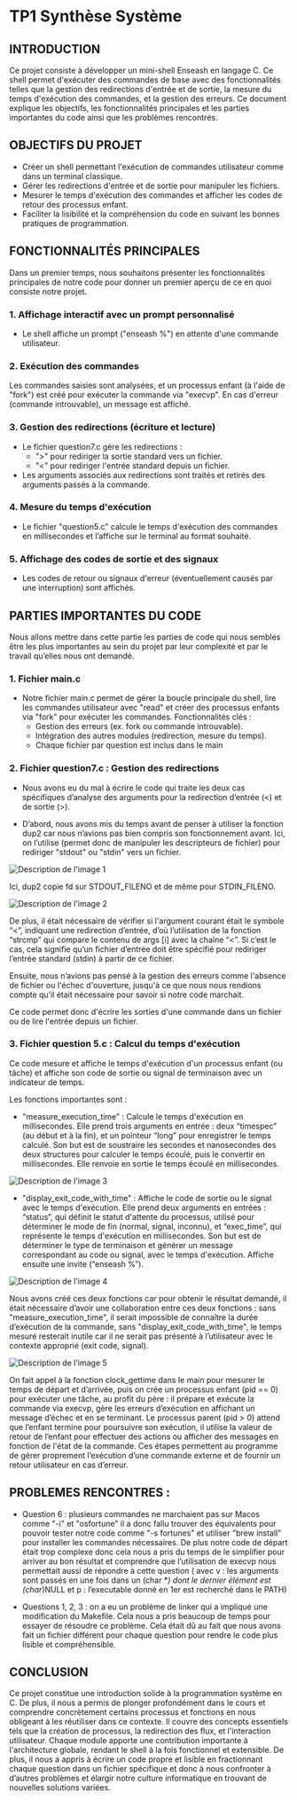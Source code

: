 # TP1 Synthèse Système

## INTRODUCTION
Ce projet consiste à développer un mini-shell Enseash en langage C. Ce shell permet d'exécuter des commandes de base avec des fonctionnalités telles que la gestion des redirections d'entrée et de sortie, la mesure du temps d'exécution des commandes, et la gestion des erreurs. Ce document explique les objectifs, les fonctionnalités principales et les parties importantes du code ainsi que les problèmes rencontrés.

## OBJECTIFS DU PROJET

- Créer un shell permettant l'exécution de commandes utilisateur comme dans un terminal classique.
- Gérer les redirections d'entrée et de sortie pour manipuler les fichiers.
- Mesurer le temps d'exécution des commandes et afficher les codes de retour des processus enfant.
- Faciliter la lisibilité et la compréhension du code en suivant les bonnes pratiques de programmation.

## FONCTIONNALITÉS PRINCIPALES

Dans un premier temps, nous souhaitons présenter les fonctionnalités principales de notre code pour donner un premier aperçu de ce en quoi consiste notre projet.

### 1. Affichage interactif avec un prompt personnalisé

- Le shell affiche un prompt ("enseash %") en attente d'une commande utilisateur.

### 2. Exécution des commandes
Les commandes saisies sont analysées, et un processus enfant (à l'aide de "fork") est créé pour exécuter la commande via "execvp". En cas d'erreur (commande introuvable), un message est affiché.

### 3. Gestion des redirections (écriture et lecture)

- Le fichier question7.c gère les redirections :
  - ">" pour rediriger la sortie standard vers un fichier.
  - "<" pour rediriger l'entrée standard depuis un fichier.
- Les arguments associés aux redirections sont traités et retirés des arguments passés à la commande.

### 4. Mesure du temps d'exécution
- Le fichier "question5.c" calcule le temps d'exécution des commandes en millisecondes et l’affiche sur le terminal au format souhaité.

### 5. Affichage des codes de sortie et des signaux
- Les codes de retour ou signaux d'erreur (éventuellement causés par une interruption) sont affichés.


## PARTIES IMPORTANTES DU CODE

Nous allons mettre dans cette partie les parties de code qui nous sembles être les plus importantes au sein du projet par leur complexité et par le travail qu’elles nous ont demandé.

### 1. Fichier main.c

- Notre fichier main.c permet de gérer la boucle principale du shell, lire les commandes utilisateur avec "read" et créer des processus enfants via "fork" pour exécuter les commandes.
Fonctionnalités clés :
  - Gestion des erreurs (ex. fork ou commande introuvable).
  - Intégration des autres modules (redirection, mesure du temps).
  - Chaque fichier par question est inclus dans le main


### 2. Fichier question7.c : Gestion des redirections

- Nous avons eu du mal à écrire le code qui traite les deux cas spécifiques d’analyse des arguments pour la redirection d’entrée (<) et de sortie (>).

- D’abord, nous avons mis du temps avant de penser à utiliser la fonction dup2 car nous n’avions pas bien compris son fonctionnement avant.  Ici, on l’utilise (permet donc de manipuler les descripteurs de fichier) pour rediriger "stdout" ou "stdin" vers un fichier.

![Description de l'image 1](./image/image1.png)

Ici, dup2 copie fd sur STDOUT_FILENO et de même pour STDIN_FILENO.

![Description de l'image 2](./image/image2.png)

De plus, il était nécessaire de vérifier si l'argument courant était le symbole “<”, indiquant une redirection d’entrée, d’où l’utilisation de la fonction “strcmp” qui compare le contenu de args [i] avec la chaîne “<”. Si c’est le cas, cela signifie qu’un fichier d’entrée doit être spécifié pour rediriger l’entrée standard (stdin) à partir de ce fichier.


Ensuite, nous n’avions pas pensé à la gestion des erreurs comme l'absence de fichier ou l'échec d'ouverture, jusqu'à ce que nous nous rendions compte qu’il était nécessaire pour savoir si notre code marchait. 


Ce code permet donc d'écrire les sorties d'une commande dans un fichier ou de lire l'entrée depuis un fichier.


### 3. Fichier question 5.c : Calcul du temps d'exécution

Ce code mesure et affiche le temps d'exécution d'un processus enfant (ou tâche) et affiche son code de sortie ou signal de terminaison avec un indicateur de temps.

Les fonctions importantes sont :

- "measure_execution_time" : Calcule le temps d'exécution en millisecondes. Elle prend trois arguments en entrée : deux “timespec” (au début et à la fin), et un pointeur “long” pour enregistrer le temps calculé. Son but est de soustraire les secondes et nanosecondes des deux structures pour calculer le temps écoulé, puis le convertir en millisecondes. Elle renvoie en sortie le temps écoulé en millisecondes.
  
![Description de l'image 3](./image/image3.png)

- "display_exit_code_with_time" : Affiche le code de sortie ou le signal avec le temps d'exécution. Elle prend deux arguments en entrées : “status”, qui définit le statut d'attente du processus, utilisé pour déterminer le mode de fin (normal, signal, inconnu), et “exec_time”, qui représente le temps d'exécution en millisecondes. Son but est de déterminer le type de terminaison et générer un message correspondant au code ou signal, avec le temps d'exécution. Affiche ensuite une invite (“enseash %”).

![Description de l'image 4](./image/image4.png)

Nous avons créé ces deux fonctions car pour obtenir le résultat demandé, il était nécessaire d’avoir une collaboration entre ces deux fonctions :  sans "measure_execution_time", il serait impossible de connaître la durée d’exécution de la commande, sans "display_exit_code_with_time", le temps mesuré resterait inutile car il ne serait pas présenté à l’utilisateur avec le contexte approprié (exit code, signal).

![Description de l'image 5](./image/image5.png)

On fait appel à la fonction  clock_gettime dans le main pour mesurer le temps de départ et d’arrivée, puis on crée un processus enfant (pid == 0) pour exécuter une tâche, au profit du père : il prépare et exécute la commande via execvp, gère les erreurs d’exécution en affichant un message d’échec et en se terminant. Le processus parent (pid > 0) attend que l’enfant termine pour poursuivre son exécution, il utilise la valeur de retour de l’enfant pour effectuer des actions ou afficher des messages en fonction de l'état de la commande. 
Ces étapes permettent au programme de gérer proprement l’exécution d’une commande externe et de fournir un retour utilisateur en cas d’erreur.



## PROBLEMES RENCONTRES :

- Question 6 : plusieurs commandes ne marchaient pas sur Macos comme "-i" et "osfortune" il a donc fallu trouver des équivalents pour pouvoir tester notre code comme "-s fortunes" et utiliser "brew install" pour installer les commandes nécessaires. De plus notre code de départ était trop complexe donc cela nous a pris du temps de le simplifier pour arriver au bon résultat et comprendre que l’utilisation de execvp nous permettait aussi de répondre à cette question ( avec v : les arguments sont passés en une fois dans un (char **) dont le dernier élément est (char*)NULL et p : l’executable donné en 1er est recherché dans le PATH)		

- Questions 1, 2, 3 : on a eu un problème de linker qui a impliqué une modification du Makefile. Cela nous a pris beaucoup de temps pour essayer de résoudre ce problème. Cela était dû au fait que nous avons fait un fichier différent pour chaque question pour rendre le code plus lisible et compréhensible.


## CONCLUSION
Ce projet constitue une introduction solide à la programmation système en C. De plus, il nous a permis de plonger profondément dans le cours et comprendre concrètement certains processus et fonctions en nous obligeant à les réutiliser dans ce contexte.  Il couvre des concepts essentiels tels que la création de processus, la redirection des flux, et l'interaction utilisateur. Chaque module apporte une contribution importante à l'architecture globale, rendant le shell à la fois fonctionnel et extensible. De plus, il nous a appris à écrire un code propre et lisible en fractionnant chaque question dans un fichier spécifique et donc à nous confronter à d’autres problèmes et élargir notre culture informatique en trouvant de nouvelles solutions variées.



